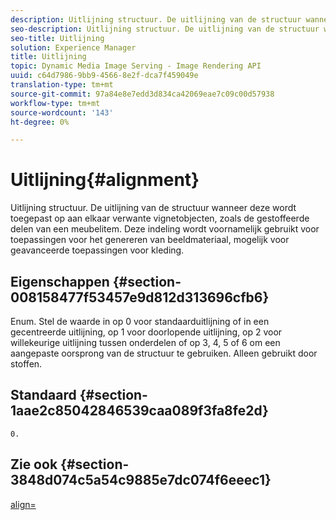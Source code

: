 ```yaml
---
description: Uitlijning structuur. De uitlijning van de structuur wanneer deze wordt toegepast op aan elkaar verwante vignetobjecten, zoals de gestoffeerde delen van een meubelitem. Deze indeling wordt voornamelijk gebruikt voor toepassingen voor het genereren van beeldmateriaal, mogelijk voor geavanceerde toepassingen voor kleding.
seo-description: Uitlijning structuur. De uitlijning van de structuur wanneer deze wordt toegepast op aan elkaar verwante vignetobjecten, zoals de gestoffeerde delen van een meubelitem. Deze indeling wordt voornamelijk gebruikt voor toepassingen voor het genereren van beeldmateriaal, mogelijk voor geavanceerde toepassingen voor kleding.
seo-title: Uitlijning
solution: Experience Manager
title: Uitlijning
topic: Dynamic Media Image Serving - Image Rendering API
uuid: c64d7986-9bb9-4566-8e2f-dca7f459049e
translation-type: tm+mt
source-git-commit: 97a84e8e7edd3d834ca42069eae7c09c00d57938
workflow-type: tm+mt
source-wordcount: '143'
ht-degree: 0%

---
```



# Uitlijning{#alignment}

Uitlijning structuur. De uitlijning van de structuur wanneer deze wordt toegepast op aan elkaar verwante vignetobjecten, zoals de gestoffeerde delen van een meubelitem. Deze indeling wordt voornamelijk gebruikt voor toepassingen voor het genereren van beeldmateriaal, mogelijk voor geavanceerde toepassingen voor kleding.

## Eigenschappen {#section-008158477f53457e9d812d313696cfb6}

Enum. Stel de waarde in op 0 voor standaarduitlijning of in een gecentreerde uitlijning, op 1 voor doorlopende uitlijning, op 2 voor willekeurige uitlijning tussen onderdelen of op 3, 4, 5 of 6 om een aangepaste oorsprong van de structuur te gebruiken. Alleen gebruikt door stoffen.

## Standaard {#section-1aae2c85042846539caa089f3fa8fe2d}

`0.`

## Zie ook {#section-3848d074c5a54c9885e7dc074f6eeec1}

[align=](../../../../../ir-api/http-protocol/image-rendering-api-ref/c-ir-http-protocol-ref/c-ir-http-protocol-command-reference/r-ir-align.md#reference-4d63baa522ce42f9b15167ba34c5c6a7)
